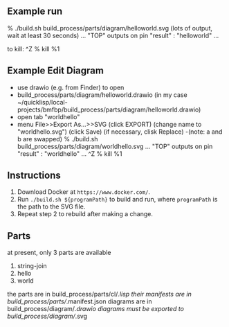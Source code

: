 ## Example run
% ./build.sh build_process/parts/diagram/helloworld.svg
(lots of output, wait at least 30 seconds)
...
"TOP" outputs on pin "result" : "helloworld"
...

to kill:
^Z
% kill %1

## Example Edit Diagram
- use drawio (e.g. from Finder) to open
- build_process/parts/diagram/helloworld.drawio (in my case ~/quicklisp/local-projects/bmfbp/build_process/parts/diagram/helloworld.drawio)
- open tab "worldhello" 
- menu File>>Export As...>>SVG (click EXPORT) (change name to "worldhello.svg") (click Save) (if necessary, clisk Replace)
-(note: a and b are swapped)
% ./build.sh build_process/parts/diagram/worldhello.svg
...
"TOP" outputs on pin "result" : "worldhello"
...
^Z
% kill %1


## Instructions

1. Download Docker at `https://www.docker.com/`.
2. Run `./build.sh ${programPath}` to build and run, where `programPath` is the
   path to the SVG file.
3. Repeat step 2 to rebuild after making a change.

## Parts
at present, only 3 parts are available
1. string-join
2. hello
3. world

the parts are in build_process/parts/cl/*.lisp
their manifests are in build_process/parts/*.manifest.json
diagrams are in build_process/diagram/*.drawio
diagrams must be exported to build_process/diagram/*.svg
